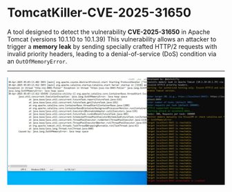 # TomcatKiller-CVE-2025-31650
A tool designed to detect the vulnerability **CVE-2025-31650** in Apache Tomcat (versions 10.1.10 to 10.1.39)
This vulnerability allows an attacker to trigger a **memory leak** by sending specially crafted HTTP/2 requests with invalid priority headers, leading to a denial-of-service (DoS) condition via an `OutOfMemoryError`.

--------------------------------------------------------------------------------
![TomcatKiller](Poc.png)

